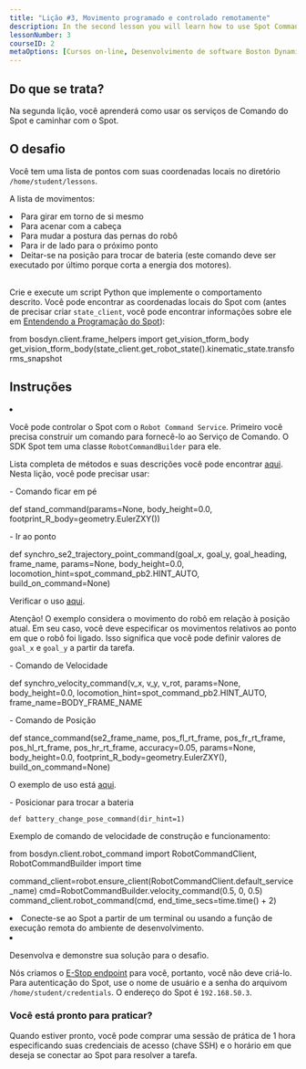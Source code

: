 ```yaml
---
title: "Lição #3, Movimento programado e controlado remotamente"
description: In the second lesson you will learn how to use Spot Command services and walk with Spot.
lessonNumber: 3
courseID: 2
metaOptions: [Cursos on-line, Desenvolvimento de software Boston Dynamics Spot]
---
```


<section class="container__narrow">

## Do que se trata?

Na segunda lição, você aprenderá como usar os serviços de Comando do Spot e caminhar com o Spot.

</section>


<section class="container__narrow">

## O desafio

Você tem uma lista de pontos com suas coordenadas locais no diretório <code>/home/student/lessons</code>.

A lista de movimentos:

<List>
<li>Para girar em torno de si mesmo</li>
<li>Para acenar com a cabeça</li>
<li>Para mudar a postura das pernas do robô</li>
<li>Para ir de lado para o próximo ponto</li>
<li>Deitar-se na posição para trocar de bateria (este comando deve ser executado por último porque corta a energia dos motores).</li>
</List>

<br>

Crie e execute um script Python que implemente o comportamento descrito. Você pode encontrar as coordenadas locais do Spot com (antes de precisar criar <code>state_client</code>, você pode encontrar informações sobre ele em [Entendendo a Programação do Spot](https://dev.bostondynamics.com/docs/python/understanding_spot_programming)):


<lessonCodeWrapper language="python" codeClass="big-code">
from bosdyn.client.frame_helpers import get_vision_tform_body
get_vision_tform_body(state_client.get_robot_state().kinematic_state.transforms_snapshot
</lessonCodeWrapper>

</section>

<section class="container__reg">

## Instruções 

<List type="numbers">

<li>

Você pode controlar o Spot com o <code>Robot Command Service</code>. Primeiro você precisa construir um comando para fornecê-lo ao Serviço de Comando. O SDK Spot tem uma classe <code>RobotCommandBuilder</code> para ele.

Lista completa de métodos e suas descrições você pode encontrar [aqui](https://github.com/boston-dynamics/spot-sdk/blob/7ce5c5f31f4e1e45e9ff4be29fb097e258b75919/python/bosdyn-client/src/bosdyn/client/robot_command.py#L593). Nesta lição, você pode precisar usar:

\- Comando ficar em pé

<lessonCodeWrapper language="python" codeClass="big-code">
def stand_command(params=None, body_height=0.0, footprint_R_body=geometry.EulerZXY())
</lessonCodeWrapper>

\- Ir ao ponto 

<lessonCodeWrapper language="python" codeClass="big-code">
def synchro_se2_trajectory_point_command(goal_x, goal_y, goal_heading, frame_name, params=None, body_height=0.0, locomotion_hint=spot_command_pb2.HINT_AUTO, build_on_command=None)
</lessonCodeWrapper>

Verificar o uso [aqui]("https://github.com/boston-dynamics/spot-sdk/blob/master/python/examples/frame_trajectory_command/frame_trajectory_command.py).

Atenção! O exemplo considera o movimento do robô em relação à posição atual. Em seu caso, você deve especificar os movimentos relativos ao ponto em que o robô foi ligado. Isso significa que você pode definir valores de <code>goal_x</code> e  <code>goal_y</code> a partir da tarefa.

\- Comando de Velocidade

<lessonCodeWrapper language="python" codeClass="big-code">
def synchro_velocity_command(v_x, v_y, v_rot, params=None, body_height=0.0, locomotion_hint=spot_command_pb2.HINT_AUTO, frame_name=BODY_FRAME_NAME
</lessonCodeWrapper>

\- Comando de Posição

<lessonCodeWrapper language="python" codeClass="big-code">
def stance_command(se2_frame_name, pos_fl_rt_frame, pos_fr_rt_frame, pos_hl_rt_frame, pos_hr_rt_frame, accuracy=0.05, params=None, body_height=0.0, footprint_R_body=geometry.EulerZXY(), build_on_command=None)
</lessonCodeWrapper>

O exemplo de uso está [aqui](https://github.com/boston-dynamics/spot-sdk/blob/91ed30607264e795699995d6d7834ba0c8a94d36/python/examples/stance/stance_in_place.py).


\- Posicionar para trocar a bateria

<code>def battery_change_pose_command(dir_hint=1)</code>

Exemplo de comando de velocidade de construção e funcionamento:

<lessonCodeWrapper language="python" codeClass="big-code">
from bosdyn.client.robot_command import RobotCommandClient, RobotCommandBuilder
import time

command_client=robot.ensure_client(RobotCommandClient.default_service_name)
cmd=RobotCommandBuilder.velocity_command(0.5, 0, 0.5)
command_client.robot_command(cmd, end_time_secs=time.time() + 2)
</lessonCodeWrapper>

</li>

<li>
Conecte-se ao Spot a partir de um terminal ou usando a função de execução remota do ambiente de desenvolvimento.
</li>

<li>

Desenvolva e demonstre sua solução para o desafio.

Nós criamos o [E-Stop endpoint](https://dev.bostondynamics.com/python/examples/estop/readme) para você, portanto, você não deve criá-lo. Para autenticação do Spot, use o nome de usuário e a senha do arquivom <code>/home/student/credentials</code>. O endereço do Spot é <code>192.168.50.3</code>.

</li>

</List>
</section>

<section class="container__narrow">

### Você está pronto para praticar?

Quando estiver pronto, você pode comprar uma sessão de prática de 1 hora especificando suas credenciais de acesso (chave SSH) e o horário em que deseja se conectar ao Spot para resolver a tarefa.

##### <LessonButtonLink src="https://dapp.spot-sdk.education/#/checkout" text="Alugue uma vaga" />

</section>